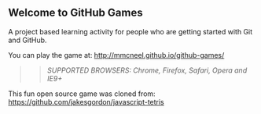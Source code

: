 ## Welcome to GitHub Games

A project based learning activity for people who are getting started with Git and GitHub.

You can play the game at: http://mmcneel.github.io/github-games/

>> _*SUPPORTED BROWSERS*: Chrome, Firefox, Safari, Opera and IE9+_

This fun open source game was cloned from: https://github.com/jakesgordon/javascript-tetris
